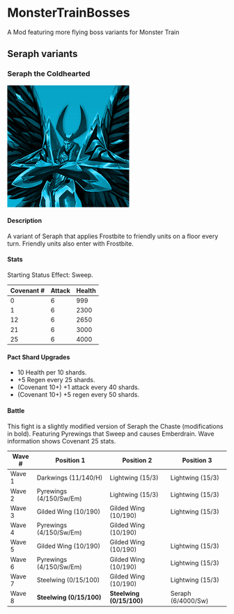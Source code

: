 # MonsterTrainBosses
A Mod featuring more flying boss variants for Monster Train


## Seraph variants

### Seraph the Coldhearted
![Coldhearted](https://github.com/brandonandzeus/MonsterTrainBosses/blob/main/Assets/Icons/SeraphTheTraitor_Freeze_Portrait.png)
#### Description
A variant of Seraph that applies Frostbite to friendly units on a floor every turn. Friendly units also enter with Frostbite.

#### Stats
Starting Status Effect: Sweep.

Covenant #| Attack | Health
----------|--------|--------
0         | 6      | 999
1         | 6      | 2300
12        | 6      | 2650
21        | 6      | 3000
25        | 6      | 4000

#### Pact Shard Upgrades
* 10 Health per 10 shards.
* +5 Regen every 25 shards.
* (Covenant 10+) +1 attack every 40 shards.
* (Covenant 10+) +5 regen every 50 shards.

#### Battle
This fight is a slightly modified version of Seraph the Chaste (modifications in bold). Featuring Pyrewings that Sweep and causes Emberdrain.
Wave information shows Covenant 25 stats.

Wave # | Position 1	              | Position 2               | Position 3
-------|--------------------------|--------------------------|--------------------
Wave 1 | Darkwings (11/140/H)     | Lightwing (15/3)	       | Lightwing (15/3)
Wave 2 | Pyrewings (4/150/Sw/Em)  | Lightwing (15/3)         | Lightwing (15/3)
Wave 3 | Gilded Wing (10/190)	    | Gilded Wing (10/190)     | Lightwing (15/3)
Wave 4 | Pyrewings (4/150/Sw/Em)  | Gilded Wing (10/190)     |
Wave 5 | Gilded Wing (10/190)     | Gilded Wing (10/190)     | Lightwing (15/3)
Wave 6 | Pyrewings (4/150/Sw/Em)  | Gilded Wing (10/190)     | Lightwing (15/3)
Wave 7 | Steelwing (0/15/100)     | Gilded Wing (10/190)     | Lightwing (15/3)
Wave 8 | **Steelwing (0/15/100)** | **Steelwing (0/15/100)** | Seraph (6/4000/Sw)
